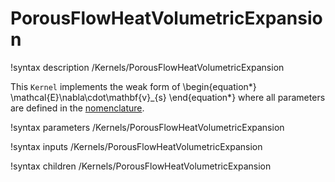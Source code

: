 # PorousFlowHeatVolumetricExpansion

!syntax description /Kernels/PorousFlowHeatVolumetricExpansion

This `Kernel` implements the weak form of
\begin{equation*}
  \mathcal{E}\nabla\cdot\mathbf{v}_{s}
\end{equation*}
where all parameters are defined in the [nomenclature](/porous_flow/nomenclature.md).

!syntax parameters /Kernels/PorousFlowHeatVolumetricExpansion

!syntax inputs /Kernels/PorousFlowHeatVolumetricExpansion

!syntax children /Kernels/PorousFlowHeatVolumetricExpansion
